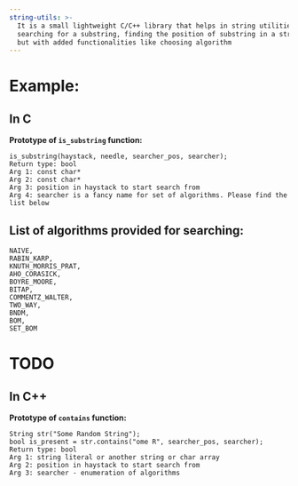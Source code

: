 ```yaml
---
string-utils: >-
  It is a small lightweight C/C++ library that helps in string utilities like
  searching for a substring, finding the position of substring in a string etc
  but with added functionalities like choosing algorithm
---
```


# Example:  

## In C
**Prototype of `is_substring` function:**

```
is_substring(haystack, needle, searcher_pos, searcher);
Return type: bool
Arg 1: const char* 
Arg 2: const char*
Arg 3: position in haystack to start search from
Arg 4: searcher is a fancy name for set of algorithms. Please find the list below
```
## **List of algorithms provided for searching:**
```
NAIVE,                 
RABIN_KARP,                            
KNUTH_MORRIS_PRAT,         
AHO_CORASICK,               
BOYRE_MOORE,           
BITAP, 
COMMENTZ_WALTER,  
TWO_WAY,  
BNDM,  
BOM, 
SET_BOM
```
# TODO

## In C++
**Prototype of `contains` function:**
```
String str("Some Random String");
bool is_present = str.contains("ome R", searcher_pos, searcher);
Return type: bool
Arg 1: string literal or another string or char array
Arg 2: position in haystack to start search from
Arg 3: searcher - enumeration of algorithms
```
